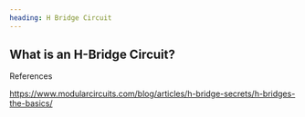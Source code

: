 ```yaml
---
heading: H Bridge Circuit
---
```


## What is an H-Bridge Circuit?

References

<a href="https://www.modularcircuits.com/blog/articles/h-bridge-secrets/h-bridges-the-basics/">https://www.modularcircuits.com/blog/articles/h-bridge-secrets/h-bridges-the-basics/</a>
